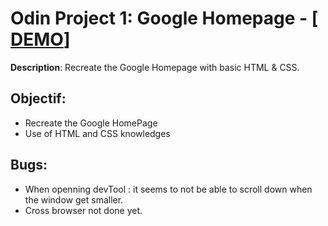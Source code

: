 # Odin Project 1: Google Homepage - [ [DEMO](https://laurelinep.github.io/Google-Homepage/)]
__Description__: Recreate the Google Homepage with basic HTML & CSS.
## Objectif:
+ Recreate the Google HomePage
+ Use of HTML and CSS knowledges

## Bugs: 
+ When openning devTool : it seems to not be able to scroll down when the window get smaller.
+ Cross browser not done yet.
